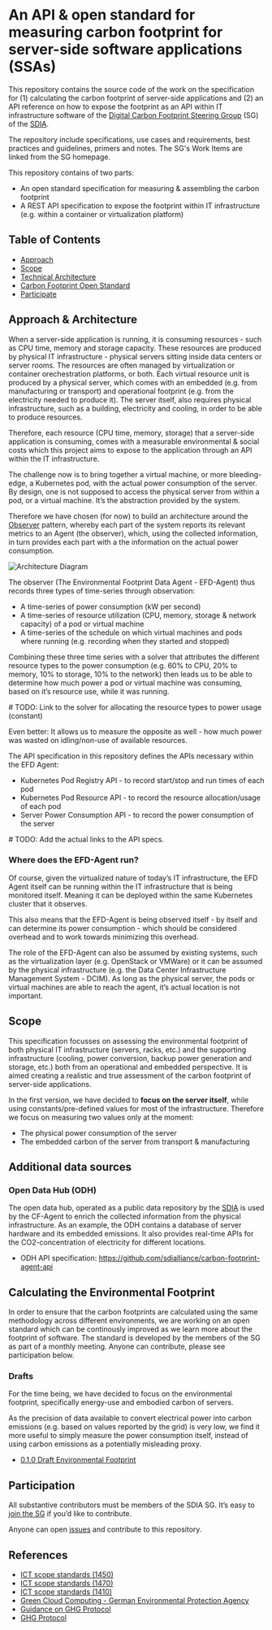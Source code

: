 # An API & open standard for measuring carbon footprint for server-side software applications (SSAs)

This repository contains the source code of the work on the specification for (1) calculating the carbon footprint of server-side applications and (2) an API reference on how to expose the footprint as an API within IT infrastructure software of the [Digital Carbon Footprint Steering Group][1] (SG) of the [SDIA][2].

The repository include specifications, use cases and requirements, best practices and guidelines, primers and notes. The SG's Work Items are linked from the SG homepage.

This repository contains of two parts:

* An open standard specification for measuring & assembling the carbon footprint
* A REST API specification to expose the footprint within IT infrastructure (e.g. within a container or virtualization platform)

## Table of Contents

* [Approach][3]
* [Scope][4]
* [Technical Architecture][5]
* [Carbon Footprint Open Standard][6]
* [Participate][7]

<a name="approach"></a>

## Approach & Architecture

When a server-side application is running, it is consuming resources - such as CPU time, memory and storage capacity. These resources are produced by physical IT infrastructure - physical servers sitting inside data centers or server rooms. The resources are often managed by virtualization or container orechestration platforms, or both. Each virtual resource unit is produced by a physical server, which comes with an embedded (e.g. from manufacturing or transport) and operational footprint (e.g. from the electricity needed to produce it). The server itself, also requires physical infrastructure, such as a building, electricity and cooling, in order to be able to produce resources. 

Therefore, each resource (CPU time, memory, storage) that a server-side application is consuming, comes with a measurable environmental & social costs which this project aims to expose to the application through an API within the IT infrastructure. 

The challenge now is to bring together a virtual machine, or more bleeding-edge, a Kubernetes pod, with the actual power consumption of the server. By design, one is not supposed to access the physical server from within a pod, or a virtual machine. It’s the abstraction provided by the system.

Therefore we have chosen (for now) to build an architecture around the [Observer][8] pattern, whereby each part of the system reports its relevant metrics to an Agent (the observer), which, using the collected information, in turn provides each part with a the information on the actual power consumption.

![Architecture Diagram](https://docs.google.com/drawings/d/e/2PACX-1vTL2svMiZCM1z1DRSv7A90_qCyT8Q6bvcAcuroxOly8hgRxfzdIKS6t-CVSAK7sEc1kWs549degfBjk/pub?w=1552&amp;h=843)

The observer (The Environmental Footprint Data Agent - EFD-Agent) thus records three types of time-series through observation:

* A time-series of power consumption (kW per second)
* A time-series of resource utilization (CPU, memory, storage & network capacity) of a pod or virtual machine
* A time-series of the schedule on which virtual machines and pods where running (e.g. recording when they started and stopped)

Combining these three time series with a solver that attributes the different resource types to the power consumption (e.g. 60% to CPU, 20% to memory, 10% to storage, 10% to the network) then leads us to be able to determine how much power a pod or virtual machine was consuming, based on it’s resource use, while it was running.

\# TODO: Link to the solver for allocating the resource types to power usage (constant)

Even better: It allows us to measure the opposite as well - how much power was wasted on idling/non-use of available resources.

The API specification in this repository defines the APIs necessary within the EFD Agent:

* Kubernetes Pod Registry API - to record start/stop and run times of each pod
* Kubernetes Pod Resource API - to record the resource allocation/usage of each pod
* Server Power Consumption API - to record the power consumption of the server

\# TODO: Add the actual links to the API specs.

### Where does the EFD-Agent run?

Of course, given the virtualized nature of today’s IT infrastructure, the EFD Agent itself can be running within the IT infrastructure that is being monitored itself. Meaning it can be deployed within the same Kubernetes cluster that it observes. 

This also means that the EFD-Agent is being observed itself - by itself and can determine its power consumption - which should be considered overhead and to work towards minimizing this overhead.

The role of the EFD-Agent can also be assumed by existing systems, such as the virtualization layer (e.g. OpenStack or VMWare) or it can be assumed by the physical infrastructure (e.g. the Data Center Infrastructure Management System - DCIM). As long as the physical server, the pods or virtual machines are able to reach the agent, it’s actual location is not important.

<a name="scope"></a>

## Scope

This specification focusses on assessing the environmental footprint of both physical IT infrastructure (servers, racks, etc.) and the supporting infrastructure (cooling, power conversion, backup power generation and storage, etc.) both from an operational and embedded perspective. It is aimed creating a realistic and true assessment of the carbon footprint of server-side applications.

In the first version, we have decided to **focus on the server itself**, while using constants/pre-defined values for most of the infrastructure. Therefore we focus on measuring two values only at the moment:

* The physical power consumption of the server
* The embedded carbon of the server from transport & manufacturing

<a name="architecture"></a>

## Additional data sources

### Open Data Hub (ODH)

The open data hub, operated as a public data repository by the [SDIA][9] is used by the CF-Agent to enrich the collected information from the physical infrastructure. As an example, the ODH contains a database of server hardware and its embedded emissions. It also provides real-time APIs for the CO2-concentration of electricity for different locations.

* ODH API specification: https://github.com/sdialliance/carbon-footprint-agent-api

<a name="footprint"></a>

## Calculating the Environmental Footprint

In order to ensure that the carbon footprints are calculated using the same methodology across different environments, we are working on an open standard which can be continously improved as we learn more about the footprint of software. The standard is developed by the members of the SG as part of a monthly meeting. Anyone can contribute, please see participation below.

### Drafts

For the time being, we have decided to focus on the environmental footprint, specifically energy-use and embodied carbon of servers.

As the precision of data available to convert electrical power into carbon emissions (e.g. based on values reported by the grid) is very low, we find it more useful to simply measure the power consumption itself, instead of using carbon emissions as a potentially misleading proxy.

* [0.1.0 Draft Environmental Footprint][10]

<a name="participation"></a>

## Participation

All substantive contributors must be members of the SDIA SG. It’s easy to [join the SG][11] if you’d like to contribute.

Anyone can open [issues][12] and contribute to this repository.

## References

* [ICT scope standards (1450)][13]
* [ICT scope standards (1470)][14]
* [ICT scope standards (1410)][15]
* [Green Cloud Computing - German Environmental Protection Agency][16]
* [Guidance on GHG Protocol][17]
* [GHG Protocol][18]

[1]:	https://sdialliance.org/steering-groups/assessing-the-digital-carbon-footprint
[2]:	https://sdialliance.org
[3]:	#approach
[4]:	#scope
[5]:	#architecture
[6]:	#footprint
[7]:	#participation
[8]:	https://en.wikipedia.org/wiki/Observer_pattern
[9]:	https://sdia.io
[10]:	https://github.com/SDIAlliance/carbon-footprint-ssa/blob/main/environmental_footprint.v0.1.0.md
[11]:	https://sdialliance.org/steering-groups/assessing-the-digital-carbon-footprint
[12]:	https://github.com/SDIAlliance/carbon-footprint-ssa/issues
[13]:	https://www.itu.int/rec/T-REC-L.1450-201809-I/en
[14]:	https://www.itu.int/rec/T-REC-L.1470/en
[15]:	https://www.itu.int/rec/T-REC-L.1410/en
[16]:	https://www.umweltbundesamt.de/sites/default/files/medien/5750/publikationen/2021-06-17_texte_94-2021_green-cloud-computing.pdf
[17]:	https://ghgprotocol.org/guidance-built-ghg-protocol
[18]:	https://www.ghgprotocol.org/sites/default/files/ghgp/GHGP-ICTSG%20-%20ALL%20Chapters.pdf
